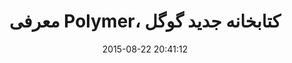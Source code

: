 ---
layout: post
title: "معرفی Polymer، کتابخانه جدید گوگل"
date: 2015-08-22 20:41:12
section: article
tags: css js
link: "http://blog.zebardast.ir/2015/08/getting-started-polymer-webcomponent.html"
user: "نوید کاشانی"
user_link: "http://navid.kashani.ir/"
---